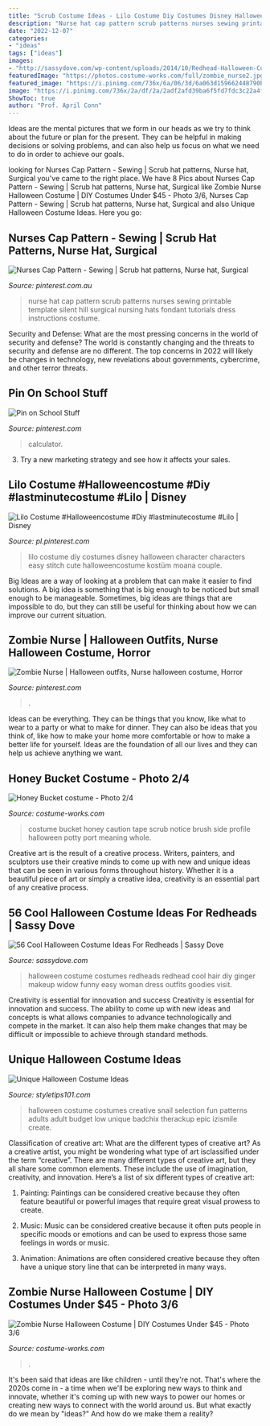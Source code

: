 ```yaml
---
title: "Scrub Costume Ideas - Lilo Costume Diy Costumes Disney Halloween Character Characters Easy Stitch Cute Halloweencostume Kostüm Moana Couple"
description: "Nurse hat cap pattern scrub patterns nurses sewing printable template silent hill surgical nursing hats fondant tutorials dress instructions costume"
date: "2022-12-07"
categories:
- "ideas"
tags: ["ideas"]
images:
- "http://sassydove.com/wp-content/uploads/2014/10/Redhead-Halloween-Costume-IdeasScarlett-Johansson-as-Black-Widow.png"
featuredImage: "https://photos.costume-works.com/full/zombie_nurse2.jpg"
featured_image: "https://i.pinimg.com/736x/6a/06/3d/6a063d159662448790b1824d8cd30eca--math-teacher-costumes.jpg"
image: "https://i.pinimg.com/736x/2a/df/2a/2adf2afd39ba6f5fd7fdc3c22a4f7d10--lilo-costume.jpg"
ShowToc: true
author: "Prof. April Conn"
---
```



Ideas are the mental pictures that we form in our heads as we try to think about the future or plan for the present. They can be helpful in making decisions or solving problems, and can also help us focus on what we need to do in order to achieve our goals.

	

		
looking for Nurses Cap Pattern - Sewing | Scrub hat patterns, Nurse hat, Surgical you've came to the right place. We have 8 Pics about Nurses Cap Pattern - Sewing | Scrub hat patterns, Nurse hat, Surgical like Zombie Nurse Halloween Costume | DIY Costumes Under $45 - Photo 3/6, Nurses Cap Pattern - Sewing | Scrub hat patterns, Nurse hat, Surgical and also Unique Halloween Costume Ideas. Here you go:
		
    
## Nurses Cap Pattern - Sewing | Scrub Hat Patterns, Nurse Hat, Surgical

<img loading=lazy src="https://i.pinimg.com/originals/97/b7/2a/97b72a9f3a1b5e34b8e4a76513a18864.gif" onerror="this.onerror=null;this.src='https://tse4.mm.bing.net/th?id=OIP.l7cqnzobXjS45KdlE6GIZAHaLe&amp;pid=15.1';" alt="Nurses Cap Pattern - Sewing | Scrub hat patterns, Nurse hat, Surgical">

_Source: pinterest.com.au_

>nurse hat cap pattern scrub patterns nurses sewing printable template silent hill surgical nursing hats fondant tutorials dress instructions costume. 

	

Security and Defense: What are the most pressing concerns in the world of security and defense?
The world is constantly changing and the threats to security and defense are no different. The top concerns in 2022 will likely be changes in technology, new revelations about governments, cybercrime, and other terror threats.

    
## Pin On School Stuff

<img loading=lazy src="https://i.pinimg.com/736x/6a/06/3d/6a063d159662448790b1824d8cd30eca--math-teacher-costumes.jpg" onerror="this.onerror=null;this.src='https://tse1.mm.bing.net/th?id=OIP.Jnp5VSVzeNav5BoY_MuEeAHaNK&amp;pid=15.1';" alt="Pin on School Stuff">

_Source: pinterest.com_

>calculator. 

	

3. Try a new marketing strategy and see how it affects your sales.

    
## Lilo Costume #Halloweencostume #Diy #lastminutecostume #Lilo | Disney

<img loading=lazy src="https://i.pinimg.com/736x/2a/df/2a/2adf2afd39ba6f5fd7fdc3c22a4f7d10--lilo-costume.jpg" onerror="this.onerror=null;this.src='https://tse2.mm.bing.net/th?id=OIP.LWFPY6uE4dDWnLTllxk-kgHaHa&amp;pid=15.1';" alt="Lilo Costume #Halloweencostume #Diy #lastminutecostume #Lilo | Disney">

_Source: pl.pinterest.com_

>lilo costume diy costumes disney halloween character characters easy stitch cute halloweencostume kostüm moana couple. 

	

Big Ideas are a way of looking at a problem that can make it easier to find solutions. A big idea is something that is big enough to be noticed but small enough to be manageable. Sometimes, big ideas are things that are impossible to do, but they can still be useful for thinking about how we can improve our current situation.

    
## Zombie Nurse | Halloween Outfits, Nurse Halloween Costume, Horror

<img loading=lazy src="https://i.pinimg.com/originals/66/68/26/666826c0436afdf039298780fbc0ff22.jpg" onerror="this.onerror=null;this.src='https://tse2.mm.bing.net/th?id=OIP.S6gjtByjcTnWimamFqWN1gHaJ4&amp;pid=15.1';" alt="Zombie Nurse | Halloween outfits, Nurse halloween costume, Horror">

_Source: pinterest.com_

>. 

	

Ideas can be everything. They can be things that you know, like what to wear to a party or what to make for dinner. They can also be ideas that you think of, like how to make your home more comfortable or how to make a better life for yourself. Ideas are the foundation of all our lives and they can help us achieve anything we want.

    
## Honey Bucket Costume - Photo 2/4

<img loading=lazy src="http://photos.costume-works.com/full/a_whole_new_meaning_to_on-the-go1.jpg" onerror="this.onerror=null;this.src='https://tse2.mm.bing.net/th?id=OIP.1y3BE0id1-fmohYqKfx71AHaLt&amp;pid=15.1';" alt="Honey Bucket costume - Photo 2/4">

_Source: costume-works.com_

>costume bucket honey caution tape scrub notice brush side profile halloween potty port meaning whole. 

	

Creative art is the result of a creative process. Writers, painters, and sculptors use their creative minds to come up with new and unique ideas that can be seen in various forms throughout history. Whether it is a beautiful piece of art or simply a creative idea, creativity is an essential part of any creative process.

    
## 56 Cool Halloween Costume Ideas For Redheads | Sassy Dove

<img loading=lazy src="http://sassydove.com/wp-content/uploads/2014/10/Redhead-Halloween-Costume-IdeasScarlett-Johansson-as-Black-Widow.png" onerror="this.onerror=null;this.src='https://tse2.mm.bing.net/th?id=OIP.Kw-QmQ3-A9oHpfKDJjIBsgHaEF&amp;pid=15.1';" alt="56 Cool Halloween Costume Ideas For Redheads | Sassy Dove">

_Source: sassydove.com_

>halloween costume costumes redheads redhead cool hair diy ginger makeup widow funny easy woman dress outfits goodies visit. 

	

Creativity is essential for innovation and success
Creativity is essential for innovation and success. The ability to come up with new ideas and concepts is what allows companies to advance technologically and compete in the market. It can also help them make changes that may be difficult or impossible to achieve through standard methods.

    
## Unique Halloween Costume Ideas

<img loading=lazy src="https://styletips101.com/wp-content/uploads/2014/10/snail.jpg" onerror="this.onerror=null;this.src='https://tse3.mm.bing.net/th?id=OIP.Li5zv4Qi6uv2FTXzSNMIigHaFj&amp;pid=15.1';" alt="Unique Halloween Costume Ideas">

_Source: styletips101.com_

>halloween costume costumes creative snail selection fun patterns adults adult budget low unique badchix therackup epic izismile create. 

	

Classification of creative art: What are the different types of creative art?
As a creative artist, you might be wondering what type of art isclassified under the term “creative”. There are many different types of creative art, but they all share some common elements. These include the use of imagination, creativity, and innovation. Here’s a list of six different types of creative art:
1. Painting: Paintings can be considered creative because they often feature beautiful or powerful images that require great visual prowess to create.

2. Music: Music can be considered creative because it often puts people in specific moods or emotions and can be used to express those same feelings in words or music.

3. Animation: Animations are often considered creative because they often have a unique story line that can be interpreted in many ways.


    
## Zombie Nurse Halloween Costume | DIY Costumes Under $45 - Photo 3/6

<img loading=lazy src="https://photos.costume-works.com/full/zombie_nurse2.jpg" onerror="this.onerror=null;this.src='https://tse3.mm.bing.net/th?id=OIP.vZ24xZN1-n3eqRu4eMU2ywHaPX&amp;pid=15.1';" alt="Zombie Nurse Halloween Costume | DIY Costumes Under $45 - Photo 3/6">

_Source: costume-works.com_

>. 

	

It's been said that ideas are like children - until they're not. That's where the 2020s come in - a time when we'll be exploring new ways to think and innovate, whether it's coming up with new ways to power our homes or creating new ways to connect with the world around us. But what exactly do we mean by "ideas?" And how do we make them a reality?

